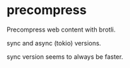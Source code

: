 # precompress

Precompress web content with brotli.

sync and async (tokio) versions.

sync version seems to always be faster.
